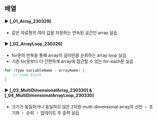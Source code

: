 ####
## 배열
####
#### ► [_01_Array_230329]
- 같은 자료형의 여러 값을 저장하는 연속된 공간인 array 실습
####
#### ► [_02_ArrayLoop_230329]
- for문의 반복을 통해 array의 길이만큼 순회하는 array loop 실습
- 기존 for문보다 더 간편하게 array에 접근할 수 있는 for-each문 실습
``` Java
for (type variableName : arrayName) {
    // code block
}
```
####
#### ► [_03_MultiDimensionalArray_230330] & [_04_MultiDimensionalArrayLoop_230330]
- 크기가 동일하거나 동일하지 않은 2차원 multi-dimensional array의 선언 ・ 초기화 ・ 순회 ・ 업데이트 후 출력 실습
####
